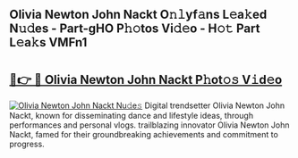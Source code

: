 ## Olivia Newton John Nackt O𝚗𝚕yf𝚊ns L𝚎a𝚔ed N𝚞𝚍es - Part-gHO P𝚑𝚘tos Vi𝚍𝚎o - H𝚘𝚝 Part L𝚎a𝚔s VMFn1

# <h2><a href="http://kfa2cgx.oniu.top/?m=Olivia+Newton+John+Nackt">🔗👉 🔴 Olivia Newton John Nackt P𝚑ot𝚘𝚜 V𝚒d𝚎o</a></h2>

[![Olivia Newton John Nackt Nu𝚍e𝚜](https://i.imgur.com/0qMVB7G.gif)](http://kfa2cgx.oniu.top/?m=Olivia+Newton+John+Nackt)
Digital trendsetter Olivia Newton John Nackt, known for disseminating dance and lifestyle ideas, through performances and personal vlogs. trailblazing innovator Olivia Newton John Nackt, famed for their groundbreaking achievements and commitment to progress.  
